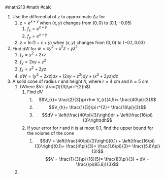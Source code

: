 #math213 #math #calc

1. Use the differential of $z$ to approximate $\Delta z$ for
	1. $z=e^{x+y}$ when $(x,y)$ changes from $(0,0)$ to $(0.1,-0.05)$
		1. $f_{x} =e^{x+y}$
		2. $f_{y}=e^{x+y}$
	2. $z=\ln(1+x+y)$ when $(x,y)$ changes from $(0,0)$ to $(-0.1,0.03)$
2. Find $dW$ for $w = xy^{2}+ x^{2}z + yz^{2}$
	1. $f_{x}=y^{2}+2xz$
	2. $f_{y}=2xy +z^{2}$
	3. $f_{z}= x^{2}+2yz$
	4. $dW = (y^{2}+2xz)dx + (2xy+z^{2})dy + (x^{2}+2yz)dz$
3. A solid cone of radius $r$ and height $h$, where $r\approx 4$ cm and $h \approx5$ cm
	1. (Where $V= \frac{1}{3}\pi r^{2}h$)
		1. Find $dV$
			1. $$V_{r}= \frac{2}{3}\pi rh=> V_{r}(4,5)= \frac{40\pi}{3}$$
			2. $$V_{h}= \frac{1}{3}\pi r^{2}= \frac{16\pi}{3}$$
			3. $$dV = \left(\frac{40\pi}{3}\right)dr + \left(\frac{16\pi}{3}\right)dh$$
		2. If your error for $r$ and $h$ is at most 0.1, find the upper bound for the volume of the cone
			1. $$dV = \left(\frac{40\pi}{3}\right)(0.1) + \left(\frac{16\pi}{3}\right)(0.1)= \frac{4\pi}{3}+ \frac{1.6\pi}{3}= \frac{(5.6)\pi}{3}$$
			$$V = \frac{1}{3}\pi (16)(5)= \frac{80\pi}{3} + dV = \frac{\pi(85.6)}{3}$$
	2. 